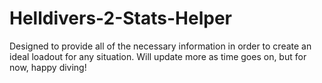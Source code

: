 # Helldivers-2-Stats-Helper
Designed to provide all of the necessary information in order to create an ideal loadout for any situation. Will update more as time goes on, but for now, happy diving!
